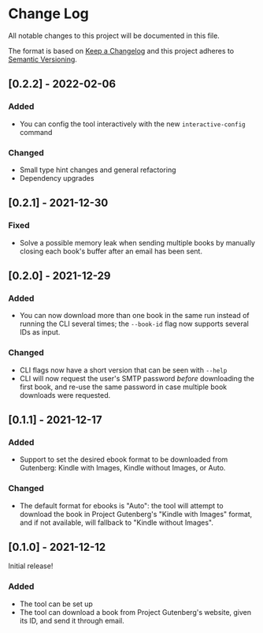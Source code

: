 
# Change Log

All notable changes to this project will be documented in this file.

The format is based on [Keep a Changelog](http://keepachangelog.com/)
and this project adheres to [Semantic Versioning](http://semver.org/).

## [0.2.2] - 2022-02-06

### Added

- You can config the tool interactively with the new `interactive-config` command

### Changed

- Small type hint changes and general refactoring
- Dependency upgrades

## [0.2.1] - 2021-12-30

### Fixed

- Solve a possible memory leak when sending multiple books by manually closing each book's buffer after an email has been sent.

## [0.2.0] - 2021-12-29

### Added

- You can now download more than one book in the same run instead of running the CLI several times; the `--book-id` flag now supports several IDs as input.

### Changed

- CLI flags now have a short version that can be seen with `--help`
- CLI will now request the user's SMTP password _before_ downloading the first book, and re-use the same password in case multiple book downloads were requested.

## [0.1.1] - 2021-12-17

### Added

- Support to set the desired ebook format to be downloaded from Gutenberg: Kindle with Images, Kindle without Images, or Auto.

### Changed

- The default format for ebooks is "Auto": the tool will attempt to download the book in Project Gutenberg's "Kindle with Images" format, and if not available, will fallback to "Kindle without Images".

## [0.1.0] - 2021-12-12

Initial release!

### Added

- The tool can be set up
- The tool can download a book from Project Gutenberg's website, given its ID, and send it through email.
